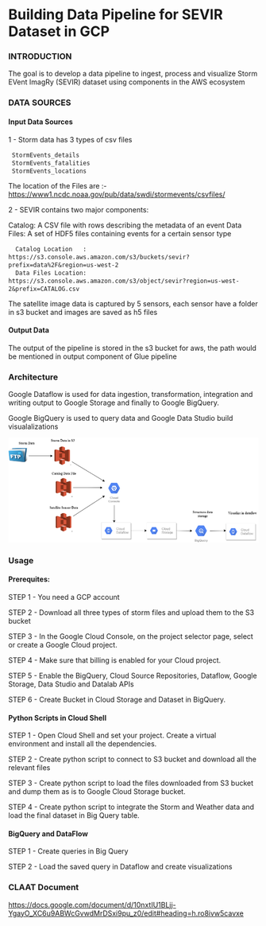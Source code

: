 # Building Data Pipeline for SEVIR Dataset in GCP

### INTRODUCTION

The goal is to develop a data pipeline to ingest, process and visualize  Storm EVent ImagRy (SEVIR) dataset using components in the AWS ecosystem

### DATA SOURCES
#### Input Data Sources

1 - Storm data has 3 types of csv files 
     
     StormEvents_details
     StormEvents_fatalities
     StormEvents_locations

The location of the Files are :- https://www1.ncdc.noaa.gov/pub/data/swdi/stormevents/csvfiles/


2 - SEVIR contains two major components:

Catalog: A CSV file with rows describing the metadata of an event 
Data Files: A set of HDF5 files containing events for a certain sensor type
      
	  Catalog Location   : https://s3.console.aws.amazon.com/s3/buckets/sevir?prefix=data%2F&region=us-west-2
      Data Files Location: https://s3.console.aws.amazon.com/s3/object/sevir?region=us-west-2&prefix=CATALOG.csv

The satellite image data is captured by 5 sensors, each sensor have a folder in s3 bucket and images are saved as h5 files

#### Output Data 

The output of the pipeline is stored in the s3 bucket for aws, the path would be mentioned in output component of Glue pipeline

### Architecture

Google Dataflow is used for data ingestion, transformation, integration and writing output to Google Storage and finally to Google BigQuery.

Google BigQuery is used to query data and Google Data Studio build visualalizations

![](images/sevir_gcp_architecture.png)


### Usage



#### Prerequites:
STEP 1 - You need a GCP account

STEP 2 - Download all three types of storm files and upload them to the S3 bucket

STEP 3 - In the Google Cloud Console, on the project selector page, select or create a Google Cloud project. 

STEP 4 - Make sure that billing is enabled for your Cloud project.

STEP 5 - Enable the BigQuery, Cloud Source Repositories, Dataflow, Google Storage, Data Studio and Datalab APIs

STEP 6 - Create Bucket in Cloud Storage and Dataset in BigQuery.


#### Python Scripts in Cloud Shell

STEP 1 - Open Cloud Shell and set your project. Create a virtual environment and install all the dependencies. 

STEP 2 - Create python script to connect to S3 bucket and download all the relevant files

STEP 3 - Create python script to load the files downloaded from S3 bucket and dump them as is to Google Cloud Storage bucket.

STEP 4 - Create python script to integrate the Storm and Weather data and load the final dataset in Big Query table.


#### BigQuery and DataFlow

STEP 1 - Create queries in Big Query

STEP 2 - Load the saved query in Dataflow and create visualizations


### CLAAT Document

https://docs.google.com/document/d/10nxtIU1BLjj-YgayO_XC6u9ABWcGvwdMrDSxi9pu_z0/edit#heading=h.ro8ivw5cavxe

 
